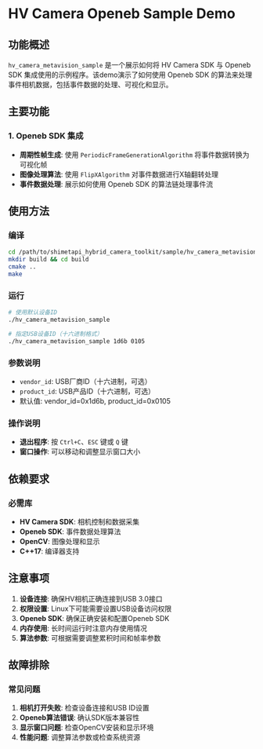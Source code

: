 # HV Camera Openeb Sample Demo

## 功能概述

`hv_camera_metavision_sample` 是一个展示如何将 HV Camera SDK 与 Openeb SDK 集成使用的示例程序。该demo演示了如何使用 Openeb SDK 的算法来处理事件相机数据，包括事件数据的处理、可视化和显示。

## 主要功能

### 1. Openeb SDK 集成
- **周期性帧生成**: 使用 `PeriodicFrameGenerationAlgorithm` 将事件数据转换为可视化帧
- **图像处理算法**: 使用 `FlipXAlgorithm` 对事件数据进行X轴翻转处理
- **事件数据处理**: 展示如何使用 Openeb SDK 的算法链处理事件流

## 使用方法

### 编译
```bash
cd /path/to/shimetapi_hybrid_camera_toolkit/sample/hv_camera_metavision_sample
mkdir build && cd build
cmake ..
make
```

### 运行
```bash
# 使用默认设备ID
./hv_camera_metavision_sample

# 指定USB设备ID（十六进制格式）
./hv_camera_metavision_sample 1d6b 0105
```

### 参数说明
- `vendor_id`: USB厂商ID（十六进制，可选）
- `product_id`: USB产品ID（十六进制，可选）
- 默认值: vendor_id=0x1d6b, product_id=0x0105

### 操作说明
- **退出程序**: 按 `Ctrl+C`、`ESC` 键或 `Q` 键
- **窗口操作**: 可以移动和调整显示窗口大小

## 依赖要求

### 必需库
- **HV Camera SDK**: 相机控制和数据采集
- **Openeb SDK**: 事件数据处理算法
- **OpenCV**: 图像处理和显示
- **C++17**: 编译器支持

## 注意事项

1. **设备连接**: 确保HV相机正确连接到USB 3.0接口
2. **权限设置**: Linux下可能需要设置USB设备访问权限
3. **Openeb SDK**: 确保正确安装和配置Openeb SDK
4. **内存使用**: 长时间运行时注意内存使用情况
5. **算法参数**: 可根据需要调整累积时间和帧率参数

## 故障排除

### 常见问题
1. **相机打开失败**: 检查设备连接和USB ID设置
2. **Openeb算法错误**: 确认SDK版本兼容性
3. **显示窗口问题**: 检查OpenCV安装和显示环境
4. **性能问题**: 调整算法参数或检查系统资源